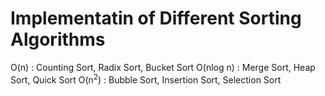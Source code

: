 # Implementatin of Different Sorting Algorithms

O(n)      : Counting Sort, Radix Sort, Bucket Sort
O(nlog n) : Merge Sort, Heap Sort, Quick Sort
O(n<sup>2</sup>) : Bubble Sort, Insertion Sort, Selection Sort
